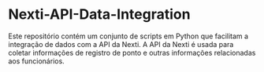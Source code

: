 # Nexti-API-Data-Integration
Este repositório contém um conjunto de scripts em Python que facilitam a integração de dados com a API da Nexti. A API da Nexti é usada para coletar informações de registro de ponto e outras informações relacionadas aos funcionários.
